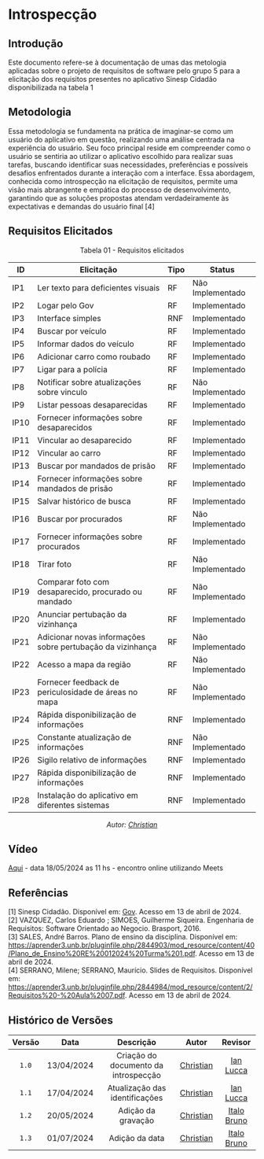 # Introspecção

## Introdução
Este documento refere-se à documentação de umas das metologia aplicadas sobre o projeto de requisitos de software pelo grupo 5 para a elicitação dos requisitos presentes no aplicativo Sinesp Cidadão disponibilizada na tabela 1

## Metodologia
Essa metodologia se fundamenta na prática de imaginar-se como um usuário do aplicativo em questão, realizando uma análise centrada na experiência do usuário. Seu foco principal reside em compreender como o usuário se sentiria ao utilizar o aplicativo escolhido para realizar suas tarefas, buscando identificar suas necessidades, preferências e possíveis desafios enfrentados durante a interação com a interface. Essa abordagem, conhecida como introspecção na elicitação de requisitos, permite uma visão mais
abrangente e empática do processo de desenvolvimento, garantindo que as soluções propostas atendam verdadeiramente às expectativas e demandas do usuário final [4]


## Requisitos Elicitados

<center>

Tabela 01 - Requisitos elicitados

| ID | Elicitação | Tipo | Status |
| ---- | ---- |---- |---- |
| IP1 | Ler texto para deficientes visuais | RF| Não Implementado|
| IP2 | Logar pelo Gov |  RF| Implementado|
| IP3 | Interface simples  |RNF| Implementado|
| IP4 | Buscar por veículo | RF| Implementado|
| IP5 | Informar dados do veículo |  RF| Implementado|
| IP6 | Adicionar carro como roubado |  RF| Implementado|
| IP7 | Ligar para a polícia| RF| Implementado|
| IP8  |Notificar sobre atualizações sobre vinculo|  RF| Não Implementado|
| IP9 | Listar pessoas desaparecidas|  RF| Implementado|
| IP10 | Fornecer informações sobre desaparecidos|RF| Implementado|
| IP11  | Vincular ao desaparecido | RF| Implementado|
| IP12  | Vincular ao carro | RF| Implementado|
| IP13  | Buscar por mandados de prisão| RF| Implementado|
| IP14  | Fornecer informações sobre mandados de prisão| RF| Implementado|
| IP15  | Salvar histórico de busca | RF| Implementado|
| IP16  | Buscar por procurados | RF| Não Implementado|
| IP17  | Fornecer informações sobre procurados | RF| Implementado|
| IP18  | Tirar foto | RF| Não Implementado|
| IP19  | Comparar foto com desaparecido, procurado ou mandado | RF| Não Implementado|
| IP20  | Anunciar pertubação da vizinhança | RF| Implementado|
| IP21  | Adicionar novas informações sobre pertubação da vizinhança | RF| Não Implementado|
| IP22  | Acesso a mapa da região | RF| Não Implementado|
| IP23  | Fornecer feedback de periculosidade de áreas no mapa | RF| Não Implementado|
| IP24  | Rápida disponibilização de informações | RNF| Implementado|
| IP25  | Constante atualização de informações | RNF| Não Implementado|
| IP26  | Sigilo relativo de informações | RNF| Implementado|
| IP27  | Rápida disponibilização de informações | RNF| Implementado|
| IP28  | Instalação do aplicativo em diferentes sistemas | RNF| Implementado|


_Autor:  [Christian](https://github.com/crstyhs)_

</center>

## Vídeo
[Aqui](https://www.youtube.com/watch?v=xqAZWFAZL64) - data 18/05/2024 as 11 hs - encontro online utilizando Meets

## Referências
[1] Sinesp Cidadão. Disponível em: [Gov](https://www.gov.br/pt-br/apps/sinesp-cidadao). Acesso em 13 de abril de 2024.</br>
[2] VAZQUEZ, Carlos Eduardo ; SIMOES, Guilherme Siqueira. Engenharia de Requisitos: Software Orientado ao Negocio. Brasport, 2016.</br>
[3] SALES, André Barros. Plano de ensino da disciplina. Disponível em: <https://aprender3.unb.br/pluginfile.php/2844903/mod_resource/content/40/Plano_de_Ensino%20RE%20012024%20Turma%201.pdf>. Acesso em 13 de abril de 2024.</br>
[4] SERRANO, Milene; SERRANO, Maurício. Slides de Requisitos. Disponível em: <https://aprender3.unb.br/pluginfile.php/2844984/mod_resource/content/2/Requisitos%20-%20Aula%2007.pdf>. Acesso em 13 de abril de 2024.
## Histórico de Versões
| Versão | Data | Descrição | Autor | Revisor |
| :----: | :--: | :-------: | :---: | :-----: |
| `1.0` | 13/04/2024 | Criação do documento da introspecção | [Christian](https://github.com/crstyhs)| [Ian Lucca](https://github.com/IanLucca12) |
| `1.1` | 17/04/2024 | Atualização das identificações| [Christian](https://github.com/crstyhs)| [Ian Lucca](https://github.com/IanLucca12) |
| `1.2` | 20/05/2024 | Adição da gravação| [Christian](https://github.com/crstyhs)| [Italo Bruno](https://github.com/italobrunoM)  |
| `1.3` | 01/07/2024 | Adição da data| [Christian](https://github.com/crstyhs)| [Italo Bruno](https://github.com/italobrunoM)  |

